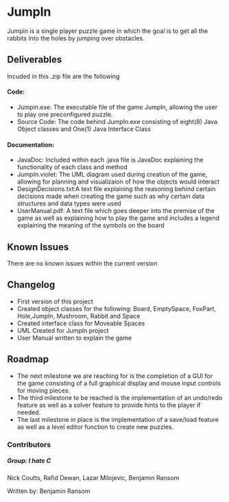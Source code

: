 # JumpIn

Jumpin is a single player puzzle game in which the goal is to get all the rabbits into the holes by jumping over obstacles.

## Deliverables
Incuded in this .zip file are the following

#### Code:
 - Jumpin.exe: The executable file of the game JumpIn, allowing the user to play one preconfigured puzzle.
 - Source Code: The code behind JumpIn.exe consisting of eight(8) Java Object classes and One(1) Java Interface Class
#### Documentation:
- JavaDoc: Included within each .java file is JavaDoc explaining the functionality of each class and method
- JumpIn.violet: The UML diagram used during creation of the game, allowing for planning and visualizaion of how the objects
would interact
- DesignDecisions.txt:A text file explaining the reasoning behind certain decisions made when creating the game 
such as why certain data structures and data types were used  
- UserManual.pdf: A text file which goes deeper into the premise of the game as well 
as explaining how to play the game and includes a legend explaining the meaning of the symbols on the board

## Known Issues
There are no known issues within the current version 

## Changelog
- First version of this project
- Created object classes for the following: Board, EmptySpace, FoxPart, Hole,JumpIn, Mushroom, Rabbit and Space
- Created interface class for Moveable Spaces
- UML Created for JumpIn project
- User Manual written to explain the game
## Roadmap
- The next milestone we are reaching for is the completion of a GUI for the game consisting of a full graphical display and mouse 
input controls for moving pieces. 
- The third milestone to be reached is the implementation of an undo/redo feature as well as a solver feature to provide hints to
 the player if needed.
- The last milestone in place is the implementation of a save/load feature as well as a level editor function to create new puzzles.

### Contributors
##### Group: I hate C
Nick Coutts,
Rafid Dewan,
Lazar Milojevic,
Benjamin Ransom



Written by: Benjamin Ransom

